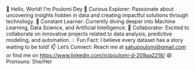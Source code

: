 👋 Hello, World! I'm Poulomi Dey
🌟 Curious Explorer: Passionate about uncovering insights hidden in data and creating impactful solutions through technology.
🌱 Constant Learner: Currently diving deeper into Machine Learning, Data Science, and Artificial Intelligence.
🤝 Collaborator: Excited to collaborate on innovative projects related to data analysis, predictive modeling, and automation.
💡 Fun Fact: I believe every dataset has a story waiting to be told!
📫 Let’s Connect: Reach me at sahupoulomi@gmail.com or find me on https://www.linkedin.com/in/poulomi-d-209aa2218/
😄 Pronouns: She/Her

<!---
DeyPoulomi-cmd/DeyPoulomi-cmd is a ✨ special ✨ repository because its `README.md` (this file) appears on your GitHub profile.
You can click the Preview link to take a look at your changes.
--->
